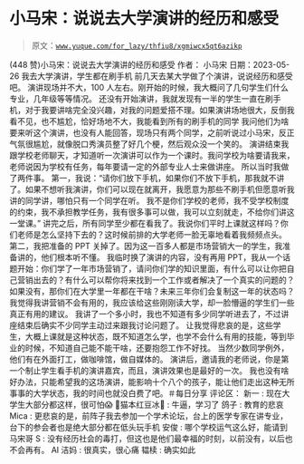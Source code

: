 # 小马宋：说说去大学演讲的经历和感受

> 原文：[`www.yuque.com/for_lazy/thfiu8/xgmiwcx5qt6azikp`](https://www.yuque.com/for_lazy/thfiu8/xgmiwcx5qt6azikp)

<ne-h2 id="61ae6011" data-lake-id="61ae6011"><ne-heading-ext><ne-heading-anchor></ne-heading-anchor><ne-heading-fold></ne-heading-fold></ne-heading-ext><ne-heading-content><ne-text id="udde2866a">(448 赞)小马宋：说说去大学演讲的经历和感受</ne-text></ne-heading-content></ne-h2> <ne-p id="uefd2af0c" data-lake-id="uefd2af0c"><ne-text id="u2089ea43">作者： 小马宋</ne-text></ne-p> <ne-p id="u68d09308" data-lake-id="u68d09308"><ne-text id="ue87c0223">日期：2023-05-26</ne-text></ne-p> <ne-p id="u28a36a99" data-lake-id="u28a36a99"><ne-text id="udf83c13d">我去大学演讲，学生都在刷手机</ne-text></ne-p> <ne-p id="ud6e6943b" data-lake-id="ud6e6943b"><ne-text id="uf0d3b365">前几天去某大学做了个演讲，说说经历和感受吧。</ne-text></ne-p> <ne-p id="uf7ca58e9" data-lake-id="uf7ca58e9"><ne-text id="udf815a5d">演讲现场并不大，100 人左右。刚开始的时候，我大概问了几句学生们什么专业，几年级等等情况。</ne-text></ne-p> <ne-p id="ucfa30f73" data-lake-id="ucfa30f73"><ne-text id="u6399e820">还没有开始演讲，我就发现有一半的学生一直在刷手机，对于我要讲啥完全没兴趣，对我的问题爱搭不理。如果演讲场地很大，反倒我看不见，也不尴尬，恰好场地不大，我能看到所有的刷手机的同学</ne-text></ne-p> <ne-p id="u9df450a1" data-lake-id="u9df450a1"><ne-text id="uac37996b">我问他们为啥要来听这个演讲，也没有人能回答，现场只有两个同学，之前听说过小马宋，反正气氛很尴尬，就像脱口秀演员整了好几个梗，然后观众没一个笑的。</ne-text></ne-p> <ne-p id="u5664743b" data-lake-id="u5664743b"><ne-text id="u9e7f274e">演讲结束我跟学校老师聊天，才知道听一次演讲可以作为一个课时。我问学校为啥要请我来，老师说因为学校有任务，每年要请一定的外部专业人士来做讲座。</ne-text></ne-p> <ne-p id="u5ac3b4d7" data-lake-id="u5ac3b4d7"><ne-text id="u8b126cab">所以当时我做了两件事。</ne-text></ne-p> <ne-p id="u51979c8c" data-lake-id="u51979c8c"><ne-text id="ud1713a74">第一，我说：“请你们放下手机，如果你们不放下手机，那我就不讲了。如果不想听我演讲，你们可以现在就离开，我愿意为那些不刷手机但愿意听我讲的同学讲，哪怕只有一个同学在听。</ne-text></ne-p> <ne-p id="ud6bd5698" data-lake-id="ud6bd5698"><ne-text id="u8b540422">我不是你们学校的老师，我不受学校制度的约束，我不承担教学任务，我有很多事可以做，我可以立刻就走，不给你们讲这一堂课。”</ne-text></ne-p> <ne-p id="u4a93349f" data-lake-id="u4a93349f"><ne-text id="u973b5831">讲完之后，所有同学至少都在看我了。我说你们平时上课就这样吗？你们老师是怎么坚持下去的？这时候前排的大学老师一脸无辜地看着我频频点头。</ne-text></ne-p> <ne-p id="ud3ceb98b" data-lake-id="ud3ceb98b"><ne-text id="uf554796e">第二，我把准备的 PPT 关掉了。因为这一百多人都是市场营销大一的学生，我准备讲的，他们根本听不懂。</ne-text></ne-p> <ne-p id="ue5ef88d0" data-lake-id="ue5ef88d0"><ne-text id="u816ede89">我临时换了演讲的内容，没有再用 PPT，我从一个话题开始：你们学了一年市场营销了，请问你们学的知识里面，有什么可以让你把自己营销出去的？有什么可以帮你将来找到一个工作或者解决了一个真实的问题的？如果没有，那你们在大学里一年都在干啥？未来三年你们会复制这一年的状态吗？</ne-text></ne-p> <ne-p id="u148626f8" data-lake-id="u148626f8"><ne-text id="u5bd121f0">我觉得我讲营销不会有用的，我应该给这些刚刚读大学，却一脸懵逼的学生们一些真正有用的建议。</ne-text></ne-p> <ne-p id="u50863ba1" data-lake-id="u50863ba1"><ne-text id="ufac5de73">我讲了一个多小时，我也不知道有多少同学听进去了，不过讲座结束后确实不少同学主动过来跟我讨论问题了。</ne-text></ne-p> <ne-p id="ua3a67017" data-lake-id="ua3a67017"><ne-text id="u22910cb0">让我觉得悲哀的是，这些学生，大概上课就是这种状态，既不知道怎么学，也学不会什么有用的技能，等到毕业的时候，不知道自己能不能干啥，还要抱怨工作不好找。</ne-text></ne-p> <ne-p id="u7854311c" data-lake-id="u7854311c"><ne-text id="ubcba591c">当然少数同学例外，他们有在外面打工，做咖啡馆，做自媒体的。</ne-text></ne-p> <ne-p id="u56f7f77d" data-lake-id="u56f7f77d"><ne-text id="u95ab271e">演讲后，邀请我的老师说，你是第一个制止学生看手机的演讲嘉宾，而且，演讲效果也是最好的一次。</ne-text></ne-p> <ne-p id="ud69f1f84" data-lake-id="ud69f1f84"><ne-text id="u4e79f88b">我也没有啥好办法，只能希望我的这场演讲，能影响十个八个的孩子，能让他们走出这种无所事事的大学状态，我的时间也就没白费了吧。＃每日分享</ne-text></ne-p> <ne-hole id="u4183e4b9" data-lake-id="u4183e4b9"><ne-card data-card-name="hr" data-card-type="block" id="O7xq2" data-event-boundary="card"><ne-p id="ud0c91772" data-lake-id="ud0c91772"><ne-text id="u6a21e8c8">评论区：</ne-text></ne-p> <ne-p id="u27c383aa" data-lake-id="u27c383aa"><ne-text id="ua6fd8403">新一 : 现在大学生大部分都这样，很可怕😱</ne-text> <ne-text id="ue666ad21">🌸猫本红豆冰🌟 : 牛逼，学习了</ne-text> <ne-text id="ua307d823">鸽子 : 教育的悲哀</ne-text> <ne-text id="u947fa2ac">Mica : 更悲哀的是，前阵子我去参加一个学术论坛，台上的医学专家在讲专业，台下的参会者也是绝大部分都在低头玩手机</ne-text> <ne-text id="u1715b01f">安俊 : 哪个学校运气这么好，能请到马宋哥</ne-text> <ne-text id="u2211fe68">S : 没有经历社会的毒打，但这也是他们最幸福的时刻，以前没有，以后也不会再有。</ne-text> <ne-text id="u0489b74f">AI 洁妈 : 很真实，很心痛</ne-text> <ne-text id="ua19d0868">韫椟 : 确实如此</ne-text></ne-p></ne-card></ne-hole>